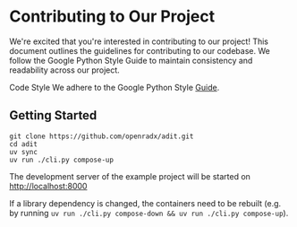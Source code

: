 # Contributing to Our Project

We're excited that you're interested in contributing to our project! This document outlines the
guidelines for contributing to our codebase. We follow the Google Python Style Guide to maintain
consistency and readability across our project.

Code Style
We adhere to the Google Python Style [Guide](https://google.github.io/styleguide/pyguide.html).

## Getting Started

```terminal
git clone https://github.com/openradx/adit.git
cd adit
uv sync
uv run ./cli.py compose-up
```

The development server of the example project will be started on <http://localhost:8000>

If a library dependency is changed, the containers need to be rebuilt (e.g. by running
`uv run ./cli.py compose-down && uv run ./cli.py compose-up`).
